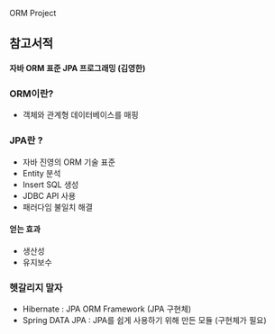 ORM Project

## 참고서적
#### 자바 ORM 표준 JPA 프로그래밍 (김영한)

### ORM이란?
- 객체와 관계형 데이터베이스를 매핑

### JPA란 ?
- 자바 진영의 ORM 기술 표준
- Entity 분석
- Insert SQL 생성
- JDBC API 사용
- 패러다임 불일치 해결

#### 얻는 효과
- 생산성
- 유지보수

### 헷갈리지 말자 
- Hibernate : JPA ORM Framework (JPA 구현체)
- Spring DATA JPA : JPA를 쉽게 사용하기 위해 만든 모듈 (구현체가 필요)

